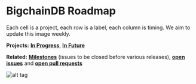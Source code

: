 # BigchainDB Roadmap

Each cell is a project, each row is a label, each column is timing. We aim to update this image weekly.

**Projects:** **[In Progress](https://github.com/bigchaindb/bigchaindb/labels/0%29%20Project%20in%20progress)**, **[In Future](https://github.com/bigchaindb/bigchaindb/labels/1%29%20Project%20in%20future)**

**Related:** **[Milestones](https://github.com/bigchaindb/bigchaindb/milestones)** (issues to be closed before various releases), **[open issues](https://github.com/bigchaindb/bigchaindb/issues)** and **[open pull requests](https://github.com/bigchaindb/bigchaindb/pulls)**

![alt tag](https://github.com/bigchaindb/bigchaindb/blob/master/roadmap.jpg)

